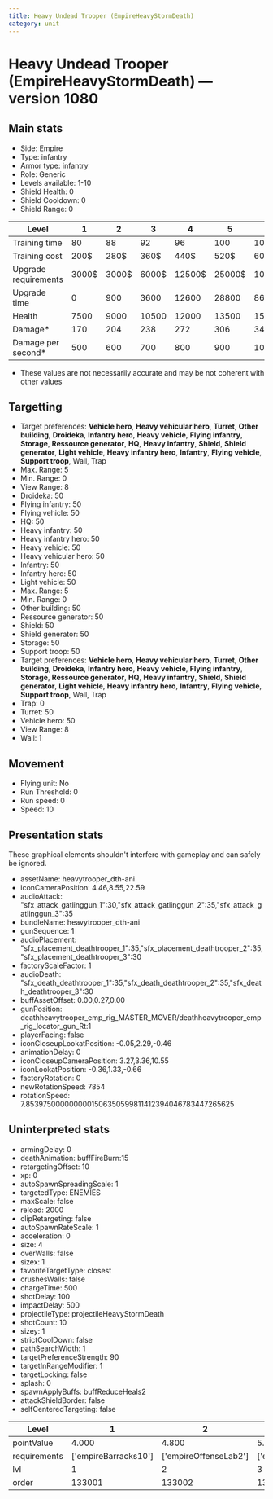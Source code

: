 ```yaml
---
title: Heavy Undead Trooper (EmpireHeavyStormDeath)
category: unit
---
```


# Heavy Undead Trooper (EmpireHeavyStormDeath) — version 1080

## Main stats

  * Side: Empire
  * Type: infantry
  * Armor type: infantry
  * Role: Generic
  * Levels available: 1-10
  * Shield Health: 0
  * Shield Cooldown: 0
  * Shield Range: 0

|Level               |1    |2    |3    |4     |5     |6      |7      |8      |9       |10      |
|--------------------|-----|-----|-----|------|------|-------|-------|-------|--------|--------|
|Training time       |80   |88   |92   |96    |100   |104    |108    |112    |116     |120     |
|Training cost       |200$ |280$ |360$ |440$  |520$  |600$   |680$   |760$   |840$    |920$    |
|Upgrade requirements|3000$|3000$|6000$|12500$|25000$|100000$|160000$|320000$|1000000$|1750000$|
|Upgrade time        |0    |900  |3600 |12600 |28800 |86400  |172800 |302400 |432000  |691200  |
|Health              |7500 |9000 |10500|12000 |13500 |15000  |16500  |18000  |19500   |22500   |
|Damage*             |170  |204  |238  |272   |306   |340    |374    |408    |442     |510     |
|Damage per second*  |500  |600  |700  |800   |900   |1000   |1100   |1200   |1300    |1500    |

* These values are not necessarily accurate and may be not coherent with other values

## Targetting

  * Target preferences: **Vehicle hero**, **Heavy vehicular hero**, **Turret**, **Other building**, **Droideka**, **Infantry hero**, **Heavy vehicle**, **Flying infantry**, **Storage**, **Ressource generator**, **HQ**, **Heavy infantry**, **Shield**, **Shield generator**, **Light vehicle**, **Heavy infantry hero**, **Infantry**, **Flying vehicle**, **Support troop**, Wall, Trap
  * Max. Range: 5
  * Min. Range: 0
  * View Range: 8
  * Droideka: 50
  * Flying infantry: 50
  * Flying vehicle: 50
  * HQ: 50
  * Heavy infantry: 50
  * Heavy infantry hero: 50
  * Heavy vehicle: 50
  * Heavy vehicular hero: 50
  * Infantry: 50
  * Infantry hero: 50
  * Light vehicle: 50
  * Max. Range: 5
  * Min. Range: 0
  * Other building: 50
  * Ressource generator: 50
  * Shield: 50
  * Shield generator: 50
  * Storage: 50
  * Support troop: 50
  * Target preferences: **Vehicle hero**, **Heavy vehicular hero**, **Turret**, **Other building**, **Droideka**, **Infantry hero**, **Heavy vehicle**, **Flying infantry**, **Storage**, **Ressource generator**, **HQ**, **Heavy infantry**, **Shield**, **Shield generator**, **Light vehicle**, **Heavy infantry hero**, **Infantry**, **Flying vehicle**, **Support troop**, Wall, Trap
  * Trap: 0
  * Turret: 50
  * Vehicle hero: 50
  * View Range: 8
  * Wall: 1

## Movement

  * Flying unit: No
  * Run Threshold: 0
  * Run speed: 0
  * Speed: 10

## Presentation stats

These graphical elements shouldn't interfere with gameplay and can safely be ignored.

  * assetName: heavytrooper_dth-ani
  * iconCameraPosition: 4.46,8.55,22.59
  * audioAttack: "sfx_attack_gatlinggun_1":30,"sfx_attack_gatlinggun_2":35,"sfx_attack_gatlinggun_3":35
  * bundleName: heavytrooper_dth-ani
  * gunSequence: 1
  * audioPlacement: "sfx_placement_deathtrooper_1":35,"sfx_placement_deathtrooper_2":35,"sfx_placement_deathtrooper_3":30
  * factoryScaleFactor: 1
  * audioDeath: "sfx_death_deathtrooper_1":35,"sfx_death_deathtrooper_2":35,"sfx_death_deathtrooper_3":30
  * buffAssetOffset: 0.00,0.27,0.00
  * gunPosition: deathheavytrooper_emp_rig_MASTER_MOVER/deathheavytrooper_emp_rig_locator_gun_Rt:1
  * playerFacing: false
  * iconCloseupLookatPosition: -0.05,2.29,-0.46
  * animationDelay: 0
  * iconCloseupCameraPosition: 3.27,3.36,10.55
  * iconLookatPosition: -0.36,1.33,-0.66
  * factoryRotation: 0
  * newRotationSpeed: 7854
  * rotationSpeed: 7.8539750000000001506350599811412394046783447265625

## Uninterpreted stats

  * armingDelay: 0
  * deathAnimation: buffFireBurn:15
  * retargetingOffset: 10
  * xp: 0
  * autoSpawnSpreadingScale: 1
  * targetedType: ENEMIES
  * maxScale: false
  * reload: 2000
  * clipRetargeting: false
  * autoSpawnRateScale: 1
  * acceleration: 0
  * size: 4
  * overWalls: false
  * sizex: 1
  * favoriteTargetType: closest
  * crushesWalls: false
  * chargeTime: 500
  * shotDelay: 100
  * impactDelay: 500
  * projectileType: projectileHeavyStormDeath
  * shotCount: 10
  * sizey: 1
  * strictCoolDown: false
  * pathSearchWidth: 1
  * targetPreferenceStrength: 90
  * targetInRangeModifier: 1
  * targetLocking: false
  * splash: 0
  * spawnApplyBuffs: buffReduceHeals2
  * attackShieldBorder: false
  * selfCenteredTargeting: false

|Level       |1                   |2                    |3                    |4                    |5                    |6                    |7                    |8                    |9                    |10                    |
|------------|--------------------|---------------------|---------------------|---------------------|---------------------|---------------------|---------------------|---------------------|---------------------|----------------------|
|pointValue  |4.000               |4.800                |5.600                |6.400                |7.200                |8.000                |8.800                |9.600                |10.400               |12.000                |
|requirements|['empireBarracks10']|['empireOffenseLab2']|['empireOffenseLab3']|['empireOffenseLab4']|['empireOffenseLab5']|['empireOffenseLab6']|['empireOffenseLab7']|['empireOffenseLab8']|['empireOffenseLab9']|['empireOffenseLab10']|
|lvl         |1                   |2                    |3                    |4                    |5                    |6                    |7                    |8                    |9                    |10                    |
|order       |133001              |133002               |133003               |133004               |133005               |133006               |133007               |133008               |133009               |133010                |

